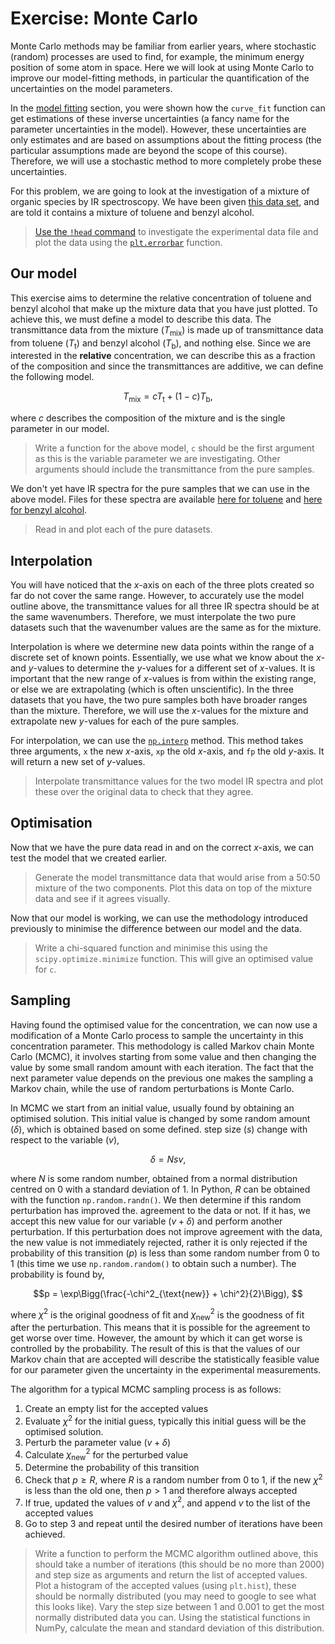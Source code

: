 # Exercise: Monte Carlo

Monte Carlo methods may be familiar from earlier years, where stochastic (random) processes are used to find, for example, the minimum energy position of some atom in space. 
Here we will look at using Monte Carlo to improve our model-fitting methods, in particular the quantification of the uncertainties on the model parameters. 

In the [model fitting](https://pythoninchemistry.org/ch40208/working_with_data/curve_fitting.html) section, you were shown how the `curve_fit` function can get estimations of these inverse uncertainties (a fancy name for the parameter uncertainties in the model). 
However, these uncertainties are only estimates and are based on assumptions about the fitting process (the particular assumptions made are beyond the scope of this course). 
Therefore, we will use a stochastic method to more completely probe these uncertainties.

For this problem, we are going to look at the investigation of a mixture of organic species by IR spectroscopy. 
We have been given [this data set](https://raw.githubusercontent.com/pythoninchemistry/ch40208/master/CH40208/working_with_data/mixture.csv), and are told it contains a mixture of toluene and benzyl alcohol. 
> [Use the `!head` command](https://pythoninchemistry.org/ch40208/working_with_data/file_io.html#csv-files) to investigate the experimental data file and plot the data using the [`plt.errorbar`](https://matplotlib.org/3.1.1/api/_as_gen/matplotlib.axes.Axes.errorbar.html) function. 

## Our model

This exercise aims to determine the relative concentration of toluene and benzyl alcohol that make up the mixture data that you have just plotted. 
To achieve this, we must define a model to describe this data. 
The transmittance data from the mixture ($T_{\text{mix}}$) is made up of transmittance data from toluene ($T_{\text{t}}$) and benzyl alcohol ($T_{\text{b}}$), and nothing else. 
Since we are interested in the **relative** concentration, we can describe this as a fraction of the composition and since the transmittances are additive, we can define the following model.

$$T_{\text{mix}} = cT_{\text{t}} + (1 - c)T_{\text{b}}, $$

where $c$ describes the composition of the mixture and is the single parameter in our model.
> Write a function for the above model, `c` should be the first argument as this is the variable parameter we are investigating. Other arguments should include the transmittance from the pure samples.

We don't yet have IR spectra for the pure samples that we can use in the above model. 
Files for these spectra are available [here for toluene](https://raw.githubusercontent.com/pythoninchemistry/ch40208/master/CH40208/working_with_data/toluene.csv) and [here for benzyl alcohol](https://raw.githubusercontent.com/pythoninchemistry/ch40208/master/CH40208/working_with_data/benzyl_alcohol.csv).
> Read in and plot each of the pure datasets. 

## Interpolation

You will have noticed that the *x*-axis on each of the three plots created so far do not cover the same range. 
However, to accurately use the model outline above, the transmittance values for all three IR spectra should be at the same wavenumbers. 
Therefore, we must interpolate the two pure datasets such that the wavenumber values are the same as for the mixture. 

Interpolation is where we determine new data points within the range of a discrete set of known points. 
Essentially, we use what we know about the *x*- and *y*-values to determine the *y*-values for a different set of *x*-values. 
It is important that the new range of *x*-values is from within the existing range, or else we are extrapolating (which is often unscientific). 
In the three datasets that you have, the two pure samples both have broader ranges than the mixture. 
Therefore, we will use the *x*-values for the mixture and extrapolate new *y*-values for each of the pure samples.

For interpolation, we can use the [`np.interp`](https://numpy.org/doc/stable/reference/generated/numpy.interp.html) method. 
This method takes three arguments, `x` the new *x*-axis, `xp` the old *x*-axis, and `fp` the old *y*-axis. 
It will return a new set of *y*-values.
> Interpolate transmittance values for the two model IR spectra and plot these over the original data to check that they agree. 

## Optimisation

Now that we have the pure data read in and on the correct *x*-axis, we can test the model that we created earlier. 
> Generate the model transmittance data that would arise from a 50:50 mixture of the two components. 
> Plot this data on top of the mixture data and see if it agrees visually. 

Now that our model is working, we can use the methodology introduced previously to minimise the difference between our model and the data. 
> Write a chi-squared function and minimise this using the `scipy.optimize.minimize` function. This will give an optimised value for `c`. 

## Sampling

Having found the optimised value for the concentration, we can now use a modification of a Monte Carlo process to sample the uncertainty in this concentration parameter. 
This methodology is called Markov chain Monte Carlo (MCMC), it involves starting from some value and then changing the value by some small random amount with each iteration. 
The fact that the next parameter value depends on the previous one makes the sampling a Markov chain, while the use of random perturbations is Monte Carlo. 

In MCMC we start from an initial value, usually found by obtaining an optimised solution.
This initial value is changed by some random amount ($\delta$), which is obtained based on some defined. step size ($s$) change with respect to the variable ($v$), 

$$ \delta = Nsv, $$

where $N$ is some random number, obtained from a normal distribution centred on 0 with a standard deviation of 1. 
In Python, $R$ can be obtained with the function `np.random.randn()`.
We then determine if this random perturbation has improved the. agreement to the data or not. 
If it has, we accept this new value for our variable ($v + \delta$) and perform another perturbation. 
If this perturbation does not improve agreement with the data, the new value is not immediately rejected, rather it is only rejected if the probability of this transition ($p$) is less than some random number from 0 to 1 (this time we use `np.random.random()` to obtain such a number). 
The probability is found by, 

$$p = \exp\Bigg(\frac{-\chi^2_{\text{new}} + \chi^2}{2}\Bigg), $$

where $\chi^2$ is the original goodness of fit and  $\chi^2_{\text{new}}$ is the goodness of fit after the perturbation.
This means that it is possible for the agreement to get worse over time. 
However, the amount by which it can get worse is controlled by the probability. 
The result of this is that the values of our Markov chain that are accepted will describe the statistically feasible value for our parameter given the uncertainty in the experimental measurements.  

The algorithm for a typical MCMC sampling process is as follows: 
1. Create an empty list for the accepted values
2. Evaluate $\chi^2$ for the initial guess, typically this initial guess will be the optimised solution. 
3. Perturb the parameter value ($v + \delta$)
4. Calculate $\chi^2_{\text{new}}$ for the perturbed value
5. Determine the probability of this transition
6. Check that $p\geq R$, where $R$ is a random number from 0 to 1, if the new $\chi^2$ is less than the old one, then $p>1$ and therefore always accepted
7. If true, updated the values of $v$ and $\chi^2$, and append $v$ to the list of the accepted values
8. Go to step 3 and repeat until the desired number of iterations have been achieved.

> Write a function to perform the MCMC algorithm outlined above, this should take a number of iterations (this should be no more than 2000) and step size as arguments and return the list of accepted values. 
> Plot a histogram of the accepted values (using `plt.hist`), these should be normally distributed (you may need to google to see what this looks like).
> Vary the step size between 1 and 0.001 to get the most normally distributed data you can. 
> Using the statistical functions in NumPy, calculate the mean and standard deviation of this distribution. 